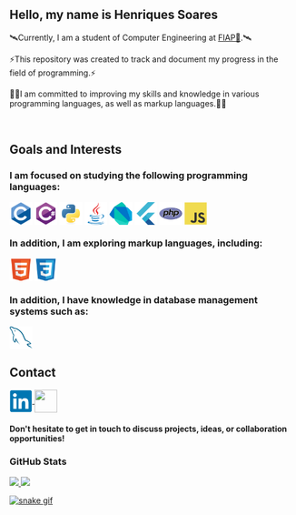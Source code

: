   <h2>Hello, my name is Henriques Soares</h2>

<p>🛰Currently, I am a student of Computer Engineering at <a href="https://www.fiap.com.br/">FIAP💫</a>.🛰</p>
<p>⚡️This repository was created to track and document my progress in the field of programming.⚡️</p>
<p>👨‍💻I am committed to improving my skills and knowledge in various programming languages, as well as markup languages.👨‍💻</p>

<div style="display: inline_block"><br>
  <h2>Goals and Interests</h2>
  <h3>I am focused on studying the following programming languages:</h3>
  <img align="center" alt="Rafa-Js" height="40" width="40" src="https://github.com/devicons/devicon/blob/master/icons/c/c-original.svg">
  <img align="center" alt="Rafa-Csharp" height="40" width="40" src="https://raw.githubusercontent.com/devicons/devicon/master/icons/csharp/csharp-original.svg">
  <img align="center" alt="Rafa-Python" height="40" width="40" src="https://raw.githubusercontent.com/devicons/devicon/master/icons/python/python-original.svg">
  <img align="center" alt="Rafa-Java" height="40" width="40" src="https://github.com/devicons/devicon/blob/master/icons/java/java-original.svg">
  <img align="center" alt="Rafa-Dart" height="40" width="40" src="https://github.com/devicons/devicon/blob/master/icons/dart/dart-original.svg">
  <img align="center" alt="Rafa-Flutter" height="40" width="40" src="https://github.com/devicons/devicon/blob/master/icons/flutter/flutter-original.svg">
  <img align="center" alt="Rafa-PHP" height="40" width="40" src="https://github.com/devicons/devicon/blob/master/icons/php/php-original.svg">
  <img align="center" alt="Rafa-Javascript" height="40" width="40" src="https://github.com/devicons/devicon/blob/master/icons/javascript/javascript-original.svg">

  <h3>In addition, I am exploring markup languages, including:</h3>

  <img align="center" alt="Rafa-HTML" height="40" width="40" src="https://raw.githubusercontent.com/devicons/devicon/master/icons/html5/html5-original.svg">
  <img align="center" alt="Rafa-CSS" height="40" width="40" src="https://github.com/devicons/devicon/blob/master/icons/css3/css3-original.svg">

  <h3>In addition, I have knowledge in database management systems such as:</h3>
  
  <img align="center" alt="Rafa-MySQL" height="40" width="40" src="https://github.com/devicons/devicon/blob/master/icons/mysql/mysql-original.svg">
  
  <h2>Contact</h2>
  <a href="https://www.linkedin.com/in/henriques-soares">
    <img align="center" alt="Rafa-LinkedIn" height="40" width="40" src="https://github.com/devicons/devicon/blob/master/icons/linkedin/linkedin-original.svg">
  </a>
  <a href="mailto:henriquessoareshs@gmail.com">
    <img align="center" loading="lazy" width="40" height="40" src="https://static.vecteezy.com/system/resources/previews/022/484/516/original/google-mail-gmail-icon-logo-symbol-free-png.png"/>
  </a>
<br>
<h4>Don't hesitate to get in touch to discuss projects, ideas, or collaboration opportunities!</h4>
</div>

<h3>GitHub Stats</h3>
  <a href="https://github.com/Henriques-Soares">
  <img loading="lazy" witdh="180em" src="https://github-readme-stats.vercel.app/api?username=Henriques-Soares&show_icons=true&theme=dark&include_all_commits=true&count_ptivate=true"/>
  <img loading="lazy" witdh="180em" src="https://github-readme-stats.vercel.app/api/top-langs/?username=Henriques-Soares&show_icons=true&include_all_commits=true&layout=compact&langs_count=7&theme=dark"/>

![snake gif](https://github.com/Henriques-Soares/Henriques-Soares/blob/output/github-contribution-grid-snake.svg)
